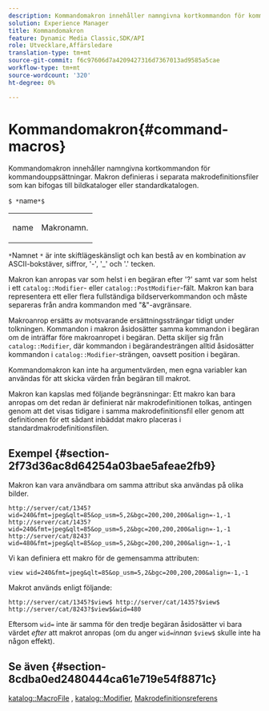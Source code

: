 ```yaml
---
description: Kommandomakron innehåller namngivna kortkommandon för kommandouppsättningar. Makron definieras i separata makrodefinitionsfiler som kan bifogas till bildkataloger eller standardkatalogen.
solution: Experience Manager
title: Kommandomakron
feature: Dynamic Media Classic,SDK/API
role: Utvecklare,Affärsledare
translation-type: tm+mt
source-git-commit: f6c97606d7a4209427316d7367013ad9585a5cae
workflow-type: tm+mt
source-wordcount: '320'
ht-degree: 0%

---
```



# Kommandomakron{#command-macros}

Kommandomakron innehåller namngivna kortkommandon för kommandouppsättningar. Makron definieras i separata makrodefinitionsfiler som kan bifogas till bildkataloger eller standardkatalogen.

`$ *`name`*$`

<table id="simpletable_A03541622C354F60B5F304B999C4EF8E"> 
 <tr class="strow"> 
  <td class="stentry"> <p><span class="codeph"> <span class="varname"> name</span></span> </p> </td> 
  <td class="stentry"> <p>Makronamn. </p></td> 
 </tr> 
</table>

`*`Namnet `*` är inte skiftlägeskänsligt och kan bestå av en kombination av ASCII-bokstäver, siffror, &#39;-&#39;, &#39;_&#39; och &#39;.&#39; tecken.

Makron kan anropas var som helst i en begäran efter &#39;?&#39; samt var som helst i ett `catalog::Modifier`- eller `catalog::PostModifier`-fält. Makron kan bara representera ett eller flera fullständiga bildserverkommandon och måste separeras från andra kommandon med &quot;&amp;&quot;-avgränsare.

Makroanrop ersätts av motsvarande ersättningssträngar tidigt under tolkningen. Kommandon i makron åsidosätter samma kommandon i begäran om de inträffar före makroanropet i begäran. Detta skiljer sig från `catalog::Modifier`, där kommandon i begärandesträngen alltid åsidosätter kommandon i `catalog::Modifier`-strängen, oavsett position i begäran.

Kommandomakron kan inte ha argumentvärden, men egna variabler kan användas för att skicka värden från begäran till makrot.

Makron kan kapslas med följande begränsningar: Ett makro kan bara anropas om det redan är definierat när makrodefinitionen tolkas, antingen genom att det visas tidigare i samma makrodefinitionsfil eller genom att definitionen för ett sådant inbäddat makro placeras i standardmakrodefinitionsfilen.

## Exempel {#section-2f73d36ac8d64254a03bae5afeae2fb9}

Makron kan vara användbara om samma attribut ska användas på olika bilder.

`http://server/cat/1345?wid=240&fmt=jpeg&qlt=85&op_usm=5,2&bgc=200,200,200&align=-1,-1 http://server/cat/1435?wid=240&fmt=jpeg&qlt=85&op_usm=5,2&bgc=200,200,200&align=-1,-1 http://server/cat/8243?wid=480&fmt=jpeg&qlt=85&op_usm=5,2&bgc=200,200,200&align=-1,-1`

Vi kan definiera ett makro för de gemensamma attributen:

`view wid=240&fmt=jpeg&qlt=85&op_usm=5,2&bgc=200,200,200&align=-1,-1`

Makrot används enligt följande:

`http://server/cat/1345?$view$ http://server/cat/1435?$view$ http://server/cat/8243?$view$&wid=480`

Eftersom `wid=` inte är samma för den tredje begäran åsidosätter vi bara värdet *efter* att makrot anropas (om du anger `wid=`*innan* `$view$` skulle inte ha någon effekt).

## Se även {#section-8cdba0ed2480444ca61e719e54f8871c}

[katalog::MacroFile](../../../../../is-api/image-catalog/image-serving-api-ref/c-image-catalog-reference/c-attributes-reference/r-macrofile.md#reference-f91d717b3847458ca0f1fe95387554a2) ,  [katalog::Modifier](/help/aem-is-ir-api/is-api/image-catalog/image-serving-api-ref/c-image-catalog-reference/c-image-svg-data-reference/c-image-data-reference/r-modifier-cat.md),  [Makrodefinitionsreferens](../../../../../is-api/image-catalog/image-serving-api-ref/c-image-catalog-reference/c-macro-definition-reference/c-macro-definition-reference.md#concept-5ec73f7636c1496fba1e94094e694e79)
